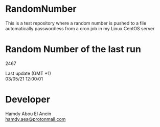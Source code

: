 # RandomNumber    
This is a test repository where a random number is pushed to a file automatically passwordless from a cron job in my Linux CentOS server    
# Random Number of the last run   
2467
      
Last update (GMT +1)    
03/05/21 12:00:01
# Developer    
Hamdy Abou El Anein   
hamdy.aea@protonmail.com
